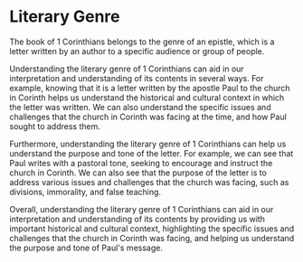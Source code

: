 # Literary Genre

The book of 1 Corinthians belongs to the genre of an epistle, which is a letter written by an author to a specific audience or group of people. 

Understanding the literary genre of 1 Corinthians can aid in our interpretation and understanding of its contents in several ways. For example, knowing that it is a letter written by the apostle Paul to the church in Corinth helps us understand the historical and cultural context in which the letter was written. We can also understand the specific issues and challenges that the church in Corinth was facing at the time, and how Paul sought to address them.

Furthermore, understanding the literary genre of 1 Corinthians can help us understand the purpose and tone of the letter. For example, we can see that Paul writes with a pastoral tone, seeking to encourage and instruct the church in Corinth. We can also see that the purpose of the letter is to address various issues and challenges that the church was facing, such as divisions, immorality, and false teaching.

Overall, understanding the literary genre of 1 Corinthians can aid in our interpretation and understanding of its contents by providing us with important historical and cultural context, highlighting the specific issues and challenges that the church in Corinth was facing, and helping us understand the purpose and tone of Paul's message.

